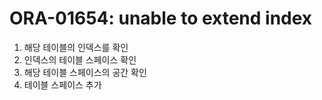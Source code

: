 ORA-01654: unable to extend index
===

1. 해당 테이블의 인덱스를 확인
1. 인덱스의 테이블 스페이스 확인
1. 해당 테이블 스페이스의 공간 확인
1. 테이블 스페이스 추가
